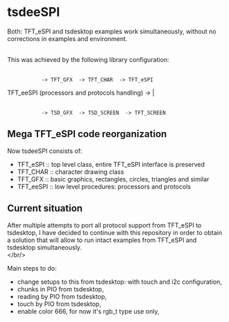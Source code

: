 # tsdeeSPI

Both: TFT_eSPI and tsdesktop examples work simultaneously, without no corrections in examples and environment.<br/><br/>


This was achieved by the following library configuration:<br/><br/>

               -> TFT_GFX  -> TFT_CHAR  -> TFT_eSPI

  TFT_eeSPI (processors and protocols handling) -> |<br/><br/>

               -> TSD_GFX  -> TSD_SCREEN  -> TFT_SCREEN


## Mega TFT_eSPI code reorganization

Now tsdeeSPI consists of:

* TFT_eSPI  :: top level class, entire TFT_eSPI interface is preserved
* TFT_CHAR  :: character drawing class
* TFT_GFX   :: basic graphics, rectangles, circles, triangles and similar
* TFT_eeSPI :: low level procedures: processors and protocols

## Current situation

After multiple attempts to port all protocol support from TFT_eSPI to tsdesktop,
I have decided to continue with this repository in order to obtain a solution
that will allow to run intact examples from TFT_eSPI and tsdesktop simultaneously.<br/></br/>

Main steps to do:
- change setups to this from tsdesktop: with touch and i2c configuration,
- chunks in PIO from tsdesktop,
- reading by PIO from tsdesktop,
- touch by PIO from tsdesktop,
- enable color 666, for now it's rgb_t type use only,

